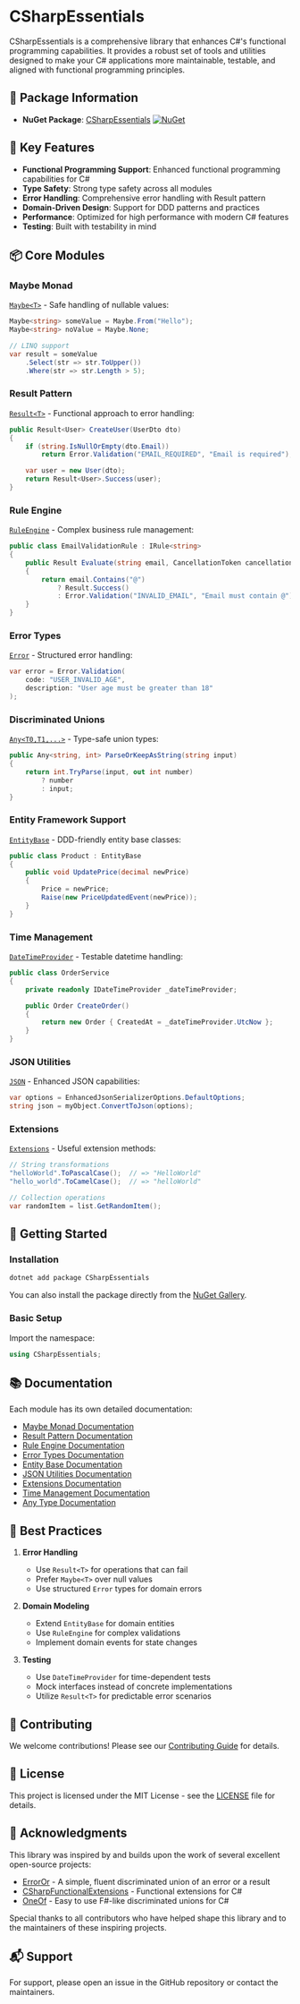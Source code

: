 # CSharpEssentials

CSharpEssentials is a comprehensive library that enhances C#'s functional programming capabilities. It provides a robust set of tools and utilities designed to make your C# applications more maintainable, testable, and aligned with functional programming principles.

## 🌟 Package Information

- **NuGet Package**: [CSharpEssentials](https://www.nuget.org/packages/CSharpEssentials) [![NuGet](https://img.shields.io/nuget/v/CSharpEssentials.svg)](https://www.nuget.org/packages/CSharpEssentials)

## 🌟 Key Features

- **Functional Programming Support**: Enhanced functional programming capabilities for C#
- **Type Safety**: Strong type safety across all modules
- **Error Handling**: Comprehensive error handling with Result pattern
- **Domain-Driven Design**: Support for DDD patterns and practices
- **Performance**: Optimized for high performance with modern C# features
- **Testing**: Built with testability in mind

## 📦 Core Modules

### Maybe Monad

[`Maybe<T>`](Monad/Readme.MD) - Safe handling of nullable values:

```csharp
Maybe<string> someValue = Maybe.From("Hello");
Maybe<string> noValue = Maybe.None;

// LINQ support
var result = someValue
    .Select(str => str.ToUpper())
    .Where(str => str.Length > 5);
```

### Result Pattern

[`Result<T>`](Results/Readme.MD) - Functional approach to error handling:

```csharp
public Result<User> CreateUser(UserDto dto)
{
    if (string.IsNullOrEmpty(dto.Email))
        return Error.Validation("EMAIL_REQUIRED", "Email is required");

    var user = new User(dto);
    return Result<User>.Success(user);
}
```

### Rule Engine

[`RuleEngine`](Rules/Readme.MD) - Complex business rule management:

```csharp
public class EmailValidationRule : IRule<string>
{
    public Result Evaluate(string email, CancellationToken cancellationToken = default)
    {
        return email.Contains("@")
            ? Result.Success()
            : Error.Validation("INVALID_EMAIL", "Email must contain @");
    }
}
```

### Error Types

[`Error`](Errors/Readme.MD) - Structured error handling:

```csharp
var error = Error.Validation(
    code: "USER_INVALID_AGE",
    description: "User age must be greater than 18"
);
```

### Discriminated Unions

[`Any<T0,T1,...>`](Any/Readme.MD) - Type-safe union types:

```csharp
public Any<string, int> ParseOrKeepAsString(string input)
{
    return int.TryParse(input, out int number)
        ? number
        : input;
}
```

### Entity Framework Support

[`EntityBase`](Entity/Readme.MD) - DDD-friendly entity base classes:

```csharp
public class Product : EntityBase
{
    public void UpdatePrice(decimal newPrice)
    {
        Price = newPrice;
        Raise(new PriceUpdatedEvent(newPrice));
    }
}
```

### Time Management

[`DateTimeProvider`](Time/Readme.MD) - Testable datetime handling:

```csharp
public class OrderService
{
    private readonly IDateTimeProvider _dateTimeProvider;

    public Order CreateOrder()
    {
        return new Order { CreatedAt = _dateTimeProvider.UtcNow };
    }
}
```

### JSON Utilities

[`JSON`](Json/Readme.MD) - Enhanced JSON capabilities:

```csharp
var options = EnhancedJsonSerializerOptions.DefaultOptions;
string json = myObject.ConvertToJson(options);
```

### Extensions

[`Extensions`](Extensions/Readme.MD) - Useful extension methods:

```csharp
// String transformations
"helloWorld".ToPascalCase();  // => "HelloWorld"
"hello_world".ToCamelCase();  // => "helloWorld"

// Collection operations
var randomItem = list.GetRandomItem();
```

## 🚀 Getting Started

### Installation

```bash
dotnet add package CSharpEssentials
```

You can also install the package directly from the [NuGet Gallery](https://www.nuget.org/packages/CSharpEssentials).

### Basic Setup

Import the namespace:

```csharp
using CSharpEssentials;
```

## 📚 Documentation

Each module has its own detailed documentation:

- [Maybe Monad Documentation](Monad/Readme.MD)
- [Result Pattern Documentation](Results/Readme.MD)
- [Rule Engine Documentation](Rules/Readme.MD)
- [Error Types Documentation](Errors/Readme.MD)
- [Entity Base Documentation](Entity/Readme.MD)
- [JSON Utilities Documentation](Json/Readme.MD)
- [Extensions Documentation](Extensions/Readme.MD)
- [Time Management Documentation](Time/Readme.MD)
- [Any Type Documentation](Any/Readme.MD)

## 🔧 Best Practices

1. **Error Handling**

   - Use `Result<T>` for operations that can fail
   - Prefer `Maybe<T>` over null values
   - Use structured `Error` types for domain errors

2. **Domain Modeling**

   - Extend `EntityBase` for domain entities
   - Use `RuleEngine` for complex validations
   - Implement domain events for state changes

3. **Testing**
   - Use `DateTimeProvider` for time-dependent tests
   - Mock interfaces instead of concrete implementations
   - Utilize `Result<T>` for predictable error scenarios

## 🤝 Contributing

We welcome contributions! Please see our [Contributing Guide](CONTRIBUTING.md) for details.

## 📄 License

This project is licensed under the MIT License - see the [LICENSE](LICENSE) file for details.

## 🙏 Acknowledgments

This library was inspired by and builds upon the work of several excellent open-source projects:

- [ErrorOr](https://github.com/amantinband/error-or) - A simple, fluent discriminated union of an error or a result
- [CSharpFunctionalExtensions](https://github.com/vkhorikov/CSharpFunctionalExtensions) - Functional extensions for C#
- [OneOf](https://github.com/mcintyre321/OneOf) - Easy to use F#-like discriminated unions for C#

Special thanks to all contributors who have helped shape this library and to the maintainers of these inspiring projects.

## 📬 Support

For support, please open an issue in the GitHub repository or contact the maintainers.
